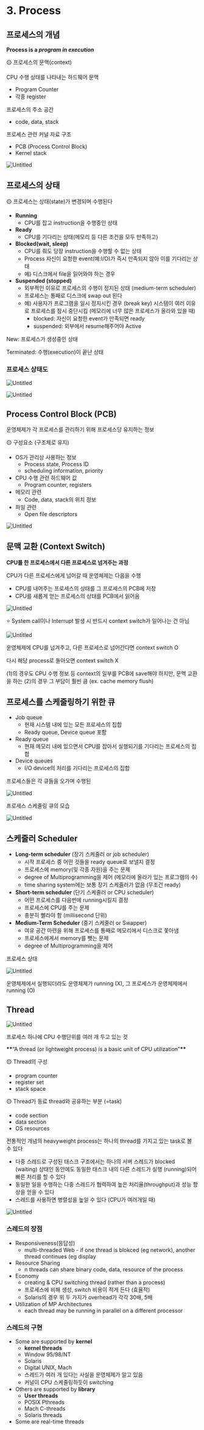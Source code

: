 # 3. Process

## 프로세스의 개념

**Process is a _program in execution_**

🟡 프로세스의 문맥(context)

CPU 수행 상태를 나타내는 하드웨어 문맥

- Program Counter
- 각종 register

프로세스의 주소 공간

- code, data, stack

프로세스 관련 커널 자료 구조

- PCB (Process Control Block)
- Kernel stack

![Untitled](3%20Process%207646e0cd7b7e44bbbc82e1533770d54f/Untitled.png)

## 프로세스의 상태

🟡 프로세스는 상태(state)가 변경되며 수행된다

- **Running**
  - CPU를 잡고 instruction을 수행중인 상태
- **Ready**
  - CPU를 기다리는 상태(메모리 등 다른 조건을 모두 만족하고)
- **Blocked(wait, sleep)**
  - CPU를 줘도 당장 instruction을 수행할 수 없는 상태
  - Process 자신이 요청한 event(예:I/O)가 즉시 만족되지 않아 이를 기다리는 상태
  - 예) 디스크에서 file을 읽어와야 하는 경우
- **Suspended (stopped)**
  - 외부적인 이유로 프로세스의 수행이 정지된 상태 (medium-term scheduler)
  - 프로세스는 통째로 디스크에 swap out 된다
  - 예) 사용자가 프로그램을 일시 정지시킨 경우 (break key) 시스템이 여러 이유로 프로세스를 잠시 중단시킴 (메모리에 너무 많은 프로세스가 올라와 있을 때)
    - blocked: 자신이 요청한 event가 만족되면 ready
    - suspended: 외부에서 resume해주어야 Active

New: 프로세스가 생성중인 상태

Terminated: 수행(execution)이 끝난 상태

### 프로세스 상태도

![Untitled](3%20Process%207646e0cd7b7e44bbbc82e1533770d54f/Untitled%201.png)

![Untitled](3%20Process%207646e0cd7b7e44bbbc82e1533770d54f/Untitled%202.png)

## Process Control Block (PCB)

운영체제가 각 프로세스를 관리하기 위해 프로세스당 유지하는 정보

🟡 구성요소 (구조체로 유지)

- OS가 관리상 사용하는 정보
  - Process state, Process ID
  - scheduling information, priority
- CPU 수행 관련 하드웨어 값
  - Program counter, registers
- 메모리 관련
  - Code, data, stack의 위치 정보
- 파일 관련
  - Open file descriptors

![Untitled](3%20Process%207646e0cd7b7e44bbbc82e1533770d54f/Untitled%203.png)

## 문맥 교환 (Context Switch)

**CPU를 한 프로세스에서 다른 프로세스로 넘겨주는 과정**

CPU가 다른 프로세스에게 넘어갈 때 운영체제는 다음을 수행

- CPU를 내어주는 프로세스의 상태를 그 프로세스의 PCB에 저장
- CPU를 새롭게 얻는 프로세스의 상태를 PCB에서 읽어옴

![Untitled](3%20Process%207646e0cd7b7e44bbbc82e1533770d54f/Untitled%204.png)

⭐ System call이나 Interrupt 발생 시 반드시 context switch가 일어나는 건 아님

![Untitled](3%20Process%207646e0cd7b7e44bbbc82e1533770d54f/Untitled%205.png)

운영체제에 CPU를 넘겨주고, 다른 프로세스로 넘어간다면 context switch O

다시 해당 process로 돌아오면 context switch X

(1)의 경우도 CPU 수행 정보 등 context의 일부를 PCB에 save해야 하지만, 문맥 교환을 하는 (2)의 경우 그 부담이 훨씬 큼 (ex. cache memory flush)

## 프로세스를 스케줄링하기 위한 큐

- Job queue
  - 현재 시스템 내에 있는 모든 프로세스의 집합
  - Ready queue, Device queue 포함
- Ready queue
  - 현재 메모리 내에 있으면서 CPU를 잡아서 실행되기를 기다리는 프로세스의 집합
- Device queues
  - I/O device의 처리를 기다리는 프로세스의 집합

프로세스들은 각 큐들을 오가며 수행된

![Untitled](3%20Process%207646e0cd7b7e44bbbc82e1533770d54f/Untitled%206.png)

프로세스 스케줄링 큐의 모습

![Untitled](3%20Process%207646e0cd7b7e44bbbc82e1533770d54f/Untitled%207.png)

## 스케줄러 Scheduler

- **Long-term scheduler** (장기 스케줄러 or job scheduler)
  - 시작 프로세스 중 어떤 것들을 ready queue로 보낼지 결정
  - 프로세스에 memory(및 각종 자원)을 주는 문제
  - degree of Multiprogramming을 제어 (메모리에 올라가 있는 프로그램의 수)
  - time sharing system에는 보통 장기 스케줄러가 없음 (무조건 ready)
- **Short-term scheduler** (단기 스케줄러 or CPU scheduler)
  - 어떤 프로세스를 다음번에 running시킬지 결정
  - 프로세스에 CPU를 주는 문제
  - 충분히 빨라야 함 (millisecond 단위)
- **Medium-Term Scheduler** (중기 스케줄러 or Swapper)
  - 여유 공간 마련을 위해 프로세스를 통째로 메모리에서 디스크로 쫓아냄
  - 프로세스에게서 memory를 뺏는 문제
  - degree of Multiprogramming을 제어

프로세스 상태

![Untitled](3%20Process%207646e0cd7b7e44bbbc82e1533770d54f/Untitled%208.png)

운영체제에서 실행되더라도 운영체제가 running (X), 그 프로세스가 운영체제에서 running (O)

## Thread

![Untitled](3%20Process%207646e0cd7b7e44bbbc82e1533770d54f/Untitled%209.png)

프로세스 하나에 CPU 수행단위를 여러 개 두고 있는 것

**\*\***“A thread (or lightweight process) is a basic unit of CPU utilization”**\*\***

🟡 Thread의 구성

- program counter
- register set
- stack space

🟡 Thread가 동료 thread와 공유하는 부분 (=task)

- code section
- data section
- OS resources

전통적인 개념의 heavyweight process는 하나의 thread를 가지고 있는 task로 볼 수 있다

- 다중 스레드로 구성된 태스크 구조에서는 하나의 서버 스레드가 blocked (waiting) 상태인 동안에도 동일한 태스크 내의 다른 스레드가 실행 (running)되어 빠른 처리를 할 수 있다
- 동일한 일을 수행하는 다중 스레드가 협력하여 높은 처리율(throughput)과 성능 향상을 얻을 수 있다
- 스레드를 사용하면 병렬성을 높일 수 있다 (CPU가 여러개일 때)

![Untitled](3%20Process%207646e0cd7b7e44bbbc82e1533770d54f/Untitled%2010.png)

### 스레드의 장점

- Responsiveness(응답성)
  - multi-threaded Web - if one thread is blokced (eg network), another thread continues (eg display
- Resource Sharing
  - n threads can share binary code, data, resource of the process
- Economy
  - creating & CPU switching thread (rather than a process)
  - 프로세스에 비해 생성, switch 비용이 적게 든다 (효율적)
  - Solaris의 경우 위 두 가지가 overhead가 각각 30배, 5배
- Utilization of MP Architectures
  - each thread may be running in parallel on a different processor

### 스레드의 구현

- Some are supported by **kernel**
  - **kernel threads**
  - Window 95/98/NT
  - Solaris
  - Digital UNIX, Mach
  - 스레드가 여러 개 있다는 사실을 운영체제가 알고 있음
  - 커널이 CPU 스케줄링하듯이 switching
- Others are supported by **library**
  - **User threads**
  - POSIX Pthreads
  - Mach C-threads
  - Solaris threads
- Some are real-time threads

